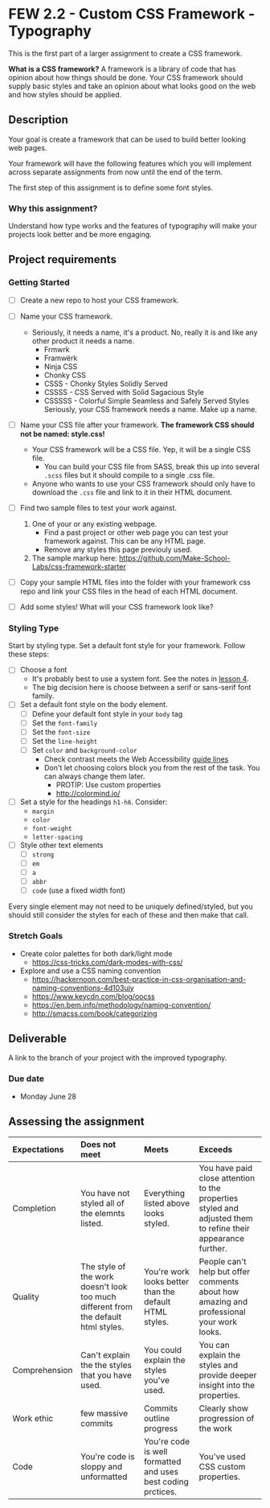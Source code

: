 # FEW 2.2 - Custom CSS Framework - Typography

This is the first part of a larger assignment to create a CSS framework. 

**What is a CSS framework?** A framework is a library of code that has opinion about how things should be done. Your CSS framework should supply basic styles and take an opinion about what looks good on the web and how styles should be applied. 

## Description

Your goal is create a framework that can be used to build better looking web pages. 

Your framework will have the following features which you will implement across separate assignments from now until the end of the term. 

The first step of this assignment is to define some font styles.

### Why this assignment?

Understand how type works and the features of typography will make your projects look better and be more engaging. 

## Project requirements
### Getting Started
- [ ] Create a new repo to host your CSS framework.
- [ ] Name your CSS framework.  
  - Seriously, it needs a name, it's a product. No, really it is and like any other product it needs a name. 
    - Frmwrk
    - Framwërk
    - Ninja CSS
    - Chonky CSS
    - CSSS - Chonky Styles Solidly Served
    - CSSSS - CSS Served with Solid Sagacious Style 
    - CSSSSS - Colorful Simple Seamless and Safely Served Styles 
  Seriously, your CSS framework needs a name. Make up a name. 

- [ ] Name your CSS file after your framework. **The framework CSS should not be named: style.css!**
  - Your CSS framework will be a CSS file. Yep, it will be a single CSS file. 
    - You can build your CSS file from SASS, break this up into several `.scss` files but it should compile to a single .css file. 
  - Anyone who wants to use your CSS framework should only have to download the `.css` file and link to it in their HTML document. 
- [ ] Find two sample files to test your work against.
  1. One of your or any existing webpage. 
      - Find a past project or other web page you can test your framework against. This can be any HTML page. 
      - Remove any styles this page previouly used. 
  2. The sample markup here: https://github.com/Make-School-Labs/css-framework-starter
- [ ] Copy your sample HTML files into the folder with your framework css repo and link your CSS files in the head of each HTML document. 
- [ ] Add some styles! What will your CSS framework look like? 

### Styling Type

Start by styling type. Set a default font style for your framework. Follow these steps: 

- [ ] Choose a font 
  - It's probably best to use a system font. See the notes in [lesson 4](../lessons/lesson-04.md). 
  - The big decision here is choose between a serif or sans-serif font family. 
- [ ] Set a default font style on the body element. 
  - [ ] Define your default font style in your `body` tag 
  - [ ] Set the `font-family`
  - [ ] Set the `font-size`
  - [ ] Set the `line-height`
  - [ ] Set `color` and `background-color`  
    - Check contrast meets the Web Accessibility [guide lines](https://webaim.org/resources/contrastchecker/)
    - Don't let choosing colors block you from the rest of the task.  You can always change them later.
      - PROTIP: Use custom properties
      - http://colormind.io/
- [ ] Set a style for the headings `h1-h6`.  Consider: 
    - `margin`
    - `color` 
    - `font-weight`
    - `letter-spacing`
- [ ] Style other text elements 
  - [ ] `strong`
  - [ ] `em`
  - [ ] `a`
  - [ ] `abbr`
  - [ ] `code` (use a fixed width font)

Every single element may not need to be uniquely defined/styled, but you should still consider the styles for each of these and then make that call. 

### Stretch Goals
- Create color palettes for both dark/light mode 
  - https://css-tricks.com/dark-modes-with-css/
- Explore and use a CSS naming convention
  - https://hackernoon.com/best-practice-in-css-organisation-and-naming-conventions-4d103ujy
  - https://www.keycdn.com/blog/oocss
  - https://en.bem.info/methodology/naming-convention/
  - http://smacss.com/book/categorizing
   

## Deliverable

A link to the branch of your project with the improved typography. 

### Due date

- Monday June 28 

## Assessing the assignment

| Expectations | Does not meet              | Meets                 | Exceeds                          |
|:-------------|:---------------------------|:----------------------|:---------------------------------|
| Completion   | You have not styled all of the elemnts listed. | Everything listed above looks styled. | You have paid close attention to the properties styled and adjusted them to refine their appearance further. |
| Quality      | The style of the work doesn't look too much different from the default html styles. | You're work looks better than the default HTML styles. | People can't help but offer comments about how amazing and professional your work looks. |
| Comprehension | Can't explain the the styles that you have used. | You could explain the styles you've used. | You can explain the styles and provide deeper insight into the properties. |
| Work ethic   | few massive commits | Commits outline progress | Clearly show progression of the work |
| Code | You're code is sloppy and unformatted | You're code is well formatted and uses best coding prctices. | You've used CSS custom properties. |
